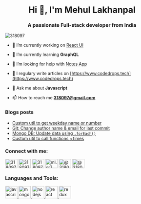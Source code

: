 <h1 align="center">Hi 👋, I'm Mehul Lakhanpal</h1>
<h3 align="center">A passionate Full-stack developer from India</h3>

<p align="left"> <img src="https://komarev.com/ghpvc/?username=318097" alt="318097" /> </p>

- 🔭 I’m currently working on [React UI](https://github.com/318097/react-ui)

- 🌱 I’m currently learning **GraphQL**

- 🤝 I’m looking for help with [Notes App](https://github.com/318097/notes)

- 📝 I regulary write articles on [https://www.codedrops.tech](https://www.codedrops.tech)

- 💬 Ask me about **Javascript**

- 📫 How to reach me **318097@gmail.com**

### Blogs posts
<!-- BLOG-POST-LIST:START -->
- [Custom util to get weekday name or number](https://dev.to/318097/custom-util-to-get-weekday-name-or-number-27l7)
- [Git: Change author name & email for last commit](https://dev.to/318097/git-change-author-name-email-for-last-commit-422h)
- [Mongo DB: Update data using `.forEach()`](https://dev.to/318097/mongo-db-update-data-using-foreach-3p72)
- [Custom util to call functions `n` times](https://dev.to/318097/custom-util-to-call-functions-n-times-2fkl)
<!-- BLOG-POST-LIST:END -->

<p align="left">
<h3 align="left">Connect with me:</h3>
<a href="https://dev.to/318097" target="blank"><img align="center" src="https://cdn.jsdelivr.net/npm/simple-icons@3.0.1/icons/dev-dot-to.svg" alt="318097" height="30" width="40" /></a>
<a href="https://twitter.com/318097" target="blank"><img align="center" src="https://cdn.jsdelivr.net/npm/simple-icons@3.0.1/icons/twitter.svg" alt="318097" height="30" width="40" /></a>
<a href="https://linkedin.com/in/318097" target="blank"><img align="center" src="https://cdn.jsdelivr.net/npm/simple-icons@3.0.1/icons/linkedin.svg" alt="318097" height="30" width="40" /></a>
<a href="https://fb.com/ml.cr7" target="blank"><img align="center" src="https://cdn.jsdelivr.net/npm/simple-icons@3.0.1/icons/facebook.svg" alt="ml.cr7" height="30" width="40" /></a>
<a href="https://medium.com/@318097" target="blank"><img align="center" src="https://cdn.jsdelivr.net/npm/simple-icons@3.0.1/icons/medium.svg" alt="@318097" height="30" width="40" /></a>
<a href="https://www.hackerearth.com/@318097" target="blank"><img align="center" src="https://cdn.jsdelivr.net/npm/simple-icons@3.0.1/icons/hackerearth.svg" alt="@318097" height="30" width="40" /></a>
</p>

<h3 align="left">Languages and Tools:</h3>
<p align="left"> <a href="https://developer.mozilla.org/en-US/docs/Web/JavaScript" target="_blank"> <img src="https://devicons.github.io/devicon/devicon.git/icons/javascript/javascript-original.svg" alt="javascript" width="40" height="40"/> </a> <a href="https://www.mongodb.com/" target="_blank"> <img src="https://devicons.github.io/devicon/devicon.git/icons/mongodb/mongodb-original-wordmark.svg" alt="mongodb" width="40" height="40"/> </a> <a href="https://nodejs.org" target="_blank"> <img src="https://devicons.github.io/devicon/devicon.git/icons/nodejs/nodejs-original-wordmark.svg" alt="nodejs" width="40" height="40"/> </a> <a href="https://reactjs.org/" target="_blank"> <img src="https://devicons.github.io/devicon/devicon.git/icons/react/react-original-wordmark.svg" alt="react" width="40" height="40"/> </a> <a href="https://redux.js.org" target="_blank"> <img src="https://devicons.github.io/devicon/devicon.git/icons/redux/redux-original.svg" alt="redux" width="40" height="40"/> </p>
